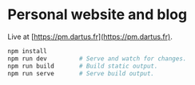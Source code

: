 # Personal website and blog

Live at [https://pm.dartus.fr](https://pm.dartus.fr).

```sh
npm install
npm run dev         # Serve and watch for changes.
npm run build       # Build static output.
npm run serve       # Serve build output.
```
